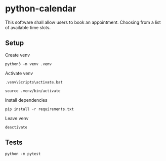 # python-calendar

This software shall allow users to book an appointment.
Choosing from a list of available time slots.


## Setup

Create venv

```
python3 -m venv .venv
```

Activate venv

```
.venv\Scripts\activate.bat

source .venv/bin/activate
```

Install dependencies

```
pip install -r requirements.txt
```

Leave venv

```
deactivate
```

## Tests

```
python -m pytest
```
